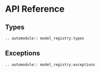 # API Reference

## Types

```{eval-rst}
.. automodule:: model_registry.types
```

## Exceptions

```{eval-rst}
.. automodule:: model_registry.exceptions
```

